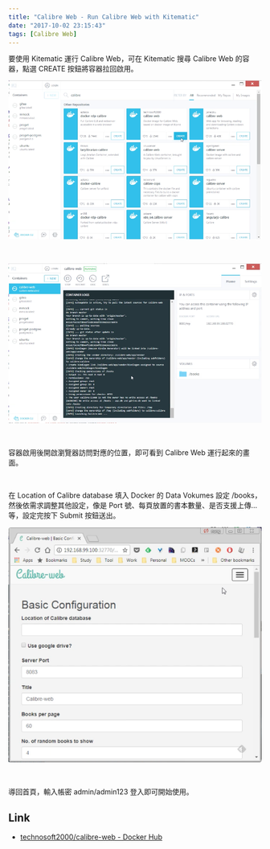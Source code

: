 ```yaml
---
title: "Calibre Web - Run Calibre Web with Kitematic"
date: "2017-10-02 23:15:43"
tags: [Calibre Web]
---
```



要使用 Kitematic 運行 Calibre Web，可在 Kitematic 搜尋 Calibre Web 的容器，點選 CREATE 按鈕將容器拉回啟用。  

<!-- More -->

![1.png](1.png)

<br/>


![2.png](2.png)

<br/>


容器啟用後開啟瀏覽器訪問對應的位置，即可看到 Calibre Web 運行起來的畫面。  

<br/>


在 Location of Calibre database 填入 Docker 的 Data Vokumes 設定 /books，然後依需求調整其他設定，像是 Port 號、每頁放置的書本數量、是否支援上傳...等，設定完按下 Submit 按鈕送出。  

![3.png](3.png)

<br/>


導回首頁，輸入帳密 admin/admin123 登入即可開始使用。  


Link
----
* [technosoft2000/calibre-web - Docker Hub](https://hub.docker.com/r/technosoft2000/calibre-web/)
